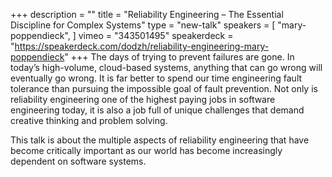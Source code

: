 +++
description = ""
title = "Reliability Engineering – The Essential Discipline for Complex Systems"
type = "new-talk"
speakers = [
        "mary-poppendieck",
]
vimeo = "343501495"
speakerdeck = "https://speakerdeck.com/dodzh/reliability-engineering-mary-poppendieck"
+++
The days of trying to prevent failures are gone. In today’s high-volume, cloud-based
systems, anything that can go wrong will eventually go wrong. It is far better to spend
our time engineering fault tolerance than pursuing the impossible goal of fault
prevention. Not only is reliability engineering one of the highest paying jobs in software
engineering today, it is also a job full of unique challenges that demand creative
thinking and problem solving.

This talk is about the multiple aspects of reliability engineering that have become
critically important as our world has become increasingly dependent on software systems.